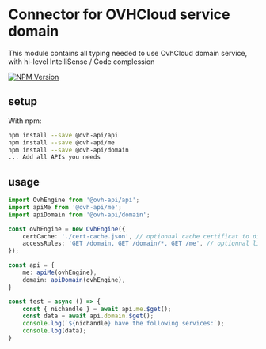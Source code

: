 # Connector for OVHCloud service domain

This module contains all typing needed to use OvhCloud domain service, with hi-level IntelliSense / Code complession

[![NPM Version](https://img.shields.io/npm/v/@ovh-api/domain.svg?style=flat)](https://www.npmjs.org/package/@ovh-api/domain)

## setup

With npm:
````bash
npm install --save @ovh-api/api
npm install --save @ovh-api/me
npm install --save @ovh-api/domain
... Add all APIs you needs
````

## usage

````typescript
import OvhEngine from '@ovh-api/api';
import apiMe from '@ovh-api/me';
import apiDomain from '@ovh-api/domain';

const ovhEngine = new OvhEngine({ 
    certCache: './cert-cache.json', // optionnal cache certificat to disk
    accessRules: 'GET /domain, GET /domain/*, GET /me', // optionnal limit the requested privileges.
});

const api = {
    me: apiMe(ovhEngine),
    domain: apiDomain(ovhEngine),
}

const test = async () => {
    const { nichandle } = await api.me.$get();
    const data = await api.domain.$get();
    console.log(`${nichandle} have the following services:`);
    console.log(data);
}

````